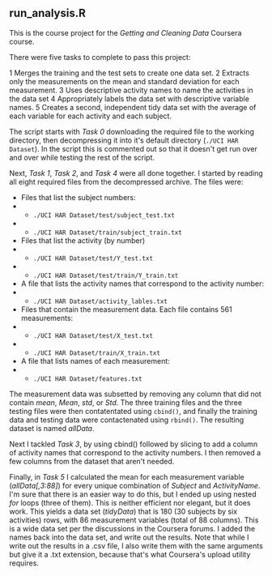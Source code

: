 ## run_analysis.R

This is the course project for the _Getting and Cleaning Data_ Coursera course.

There were five tasks to complete to pass this project:

1 Merges the training and the test sets to create one data set.
2 Extracts only the measurements on the mean and standard deviation for each measurement. 
3 Uses descriptive activity names to name the activities in the data set
4 Appropriately labels the data set with descriptive variable names. 
5 Creates a second, independent tidy data set with the average of each variable for each activity and each subject. 

The script starts with _Task 0_ downloading the required file to the working
directory, then decompressing it into it's default directory 
(`./UCI HAR Dataset`).  In the script this is commented out so that
it doesn't get run over and over while testing the rest of the script.

Next, _Task 1_, _Task 2_, and _Task 4_ were all done together.  I started by
reading all eight required files from the decompressed archive.  The files were:

* Files that list the subject numbers:
* * `./UCI HAR Dataset/test/subject_test.txt`
* * `./UCI HAR Dataset/train/subject_train.txt`
* Files that list the activity (by number)
* * `./UCI HAR Dataset/test/Y_test.txt`
* * `./UCI HAR Dataset/test/train/Y_train.txt`
* A file that lists the activity names that correspond to the activity number:
* * `./UCI HAR Dataset/activity_lables.txt`
* Files that contain the measurement data.  Each file contains 561 measurements:
* * `./UCI HAR Dataset/test/X_test.txt`
* * `./UCI HAR Dataset/train/X_train.txt`
* A file that lists names of each measurement:
* * `./UCI HAR Dataset/features.txt`

The measurement data was subsetted by removing any column that did not contain
_mean_, _Mean_, _std_, or _Std_.  The three training files and the three testing
files were then contatentated using `cbind()`, and finally the training data and
testing data were contactenated using `rbind()`.  The resulting dataset is named
_allData_.

Next I tackled _Task 3_, by using cbind() followed by slicing to add a column of
activity names that correspond to the activity numbers.  I then removed a few
columns from the dataset that aren't needed.

Finally, in _Task 5_ I calculated the mean for each measurement variable
(_allData[,3:88]_) for every unique combination of _Subject_ and _ActivityName_.
I'm sure that there is an easier way to do this, but I ended up
using nested _for_ loops (three of them).  This is neither efficient nor
elegant, but it does work.  This yields a data set (_tidyData_) that is 180 (30 subjects by six activities) 
rows, with 86 measurement variables (total of 88 columns).  This is a wide data 
set per the discussions in the Coursera forums.  I added the names back into the 
data set, and write out the results.  Note that while I write out the results in
a .csv file, I also write them with the same arguments but give it a .txt
extension, because that's what Coursera's upload utility requires.